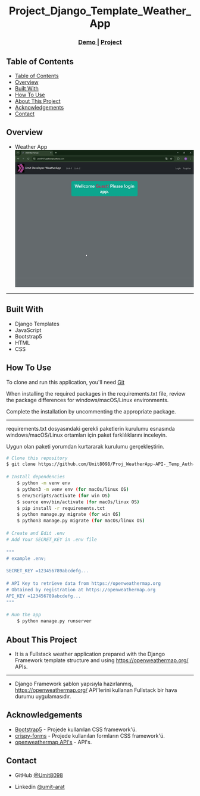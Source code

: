 <!-- Please update value in the {}  -->

<h1 align="center">Project_Django_Template_Weather_App</h1>


<div align="center">
  <h3>
    <a href="https://umit8108.pythonanywhere.com/">
      Demo
    </a>
     | 
    <a href="https://umit8108.pythonanywhere.com/">
      Project
    </a>
 
  </h3>
</div>

<!-- TABLE OF CONTENTS -->

## Table of Contents

- [Table of Contents](#table-of-contents)
- [Overview](#overview)
- [Built With](#built-with)
- [How To Use](#how-to-use)
- [About This Project](#about-this-project)
- [Acknowledgements](#acknowledgements)
- [Contact](#contact)

<!-- OVERVIEW -->

## Overview
- Weather App
![screenshot](project_screenshot/Weather_App_Temp_2.gif)

---

## Built With

<!-- This section should list any major frameworks that you built your project using. Here are a few examples.-->

- Django Templates
- JavaScript
- Bootstrap5
- HTML
- CSS

## How To Use

<!-- This is an example, please update according to your application -->

To clone and run this application, you'll need [Git](https://github.com/Umit8098/Proj_WeatherApp-API-_Temp_Auth-2_email_CH-11_V.04)

When installing the required packages in the requirements.txt file, review the package differences for windows/macOS/Linux environments. 

Complete the installation by uncommenting the appropriate package.

---

requirements.txt dosyasındaki gerekli paketlerin kurulumu esnasında windows/macOS/Linux ortamları için paket farklılıklarını inceleyin. 

Uygun olan paketi yorumdan kurtararak kurulumu gerçekleştirin.

```bash
# Clone this repository
$ git clone https://github.com/Umit8098/Proj_WeatherApp-API-_Temp_Auth-2_email_CH-11_V.04.git

# Install dependencies
    $ python -m venv env
    $ python3 -m venv env (for macOs/linux OS)
    $ env/Scripts/activate (for win OS)
    $ source env/bin/activate (for macOs/linux OS)
    $ pip install -r requirements.txt
    $ python manage.py migrate (for win OS)
    $ python3 manage.py migrate (for macOs/linux OS)

# Create and Edit .env
# Add Your SECRET_KEY in .env file

"""
# example .env;

SECRET_KEY =123456789abcdefg...

# API Key to retrieve data from https://openweathermap.org
# Obtained by registration at https://openweathermap.org
API_KEY =123456789abcdefg...
"""

# Run the app
    $ python manage.py runserver
```

## About This Project
- It is a Fullstack weather application prepared with the Django Framework template structure and using https://openweathermap.org/ APIs.

<hr>

- Django Framework şablon yapısıyla hazırlanmış, https://openweathermap.org/ API'lerini kullanan Fullstack bir hava durumu uygulamasıdır.

## Acknowledgements
- [Bootstrap5](https://getbootstrap.com/) - Projede kullanılan CSS framework'ü.
- [crispy-forms](https://django-crispy-forms.readthedocs.io/en/latest/) - Projede kullanılan formların CSS framework'ü.
- [openweathermap API's](https://openweathermap.org/) - API's.

## Contact

<!-- - Website [your-website.com](https://{your-web-site-link}) -->
- GitHub [@Umit8098](https://github.com/Umit8098)

- Linkedin [@umit-arat](https://linkedin.com/in/umit-arat/)
<!-- - Twitter [@your-twitter](https://{twitter.com/your-username}) -->
